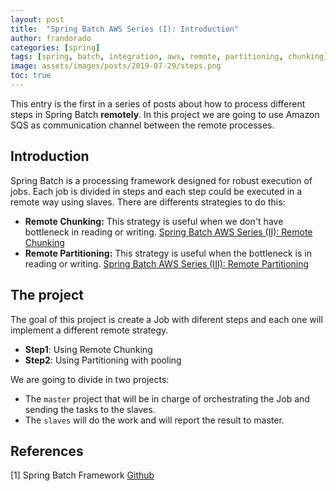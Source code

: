 ```yaml
---
layout: post
title:  "Spring Batch AWS Series (I): Introduction"
author: frandorado
categories: [spring]
tags: [spring, batch, integration, aws, remote, partitioning, chunking]
image: assets/images/posts/2019-07-29/steps.png
toc: true
---
```


This entry is the first in a series of posts about how to process different steps in Spring Batch **remotely**. In this project we are going to use Amazon SQS as communication channel between the remote processes.

## Introduction 

Spring Batch is a processing framework designed for robust execution of jobs. Each job is divided in steps and each step could be executed in a remote way using slaves. There are differents strategies to do this:

* **Remote Chunking:** This strategy is useful when we don't have bottleneck in reading or writing. [Spring Batch AWS Series (II): Remote Chunking]({{site.url}}/spring/2019/09/19/spring-batch-aws-series-chunking.html)
* **Remote Partitioning:** This strategy is useful when the bottleneck is in reading or writing. [Spring Batch AWS Series (III): Remote Partitioning]({{site.url}}/spring/2019/10/11/spring-batch-aws-series-partitioning.html)

## The project

The goal of this project is create a Job with diferent steps and each one will implement a different remote strategy.

* **Step1**: Using Remote Chunking
* **Step2**: Using Partitioning with pooling

We are going to divide in two projects:

* The `master` project that will be in charge of orchestrating the Job and sending the tasks to the slaves.
* The `slaves` will do the work and will report the result to master.

## References

[1] Spring Batch Framework [Github][github-link]


[github-link]: https://github.com/spring-projects/spring-batch

